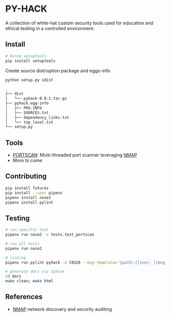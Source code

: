 # PY-HACK

A collection of white-hat custom security tools used for education and ethical testing in a controlled environment.

## Install
```bash
# Rereq setuptools
pip install setuptools
```

Create source distriuption package and eggo-info
```bash
python setup.py sdist

.
├── dist
│   └── pyhack-0.0.1.tar.gz
├── pyhack.egg-info
│   ├── PKG-INFO
│   ├── SOURCES.txt
│   ├── dependency_links.txt
│   └── top_level.txt
└── setup.py
```

## Tools
* [PORTSCAN](./pyhack/portscan): Multi-threaded port scanner leveraging [NMAP](https://nmap.org/)
* More to come

## Contributing
```bash
pip install futures
pip install --user pipenv
pipenv install nose2
pipenv install pylint
```

## Testing
```bash
# run specific test
pipenv run nose2 -v tests.test_portscan

# run all tests
pipenv run nose2 

# linting
pipenv run pylint pyhack -d C0326 --msg-template='{path}:{line}: [{msg_id}({symbol}), {obj}] {msg}'

# generate docs via Sphinx
cd docs
make clean; make html
```

## References
* [NMAP](https://nmap.org/) network discovery and security auditing

